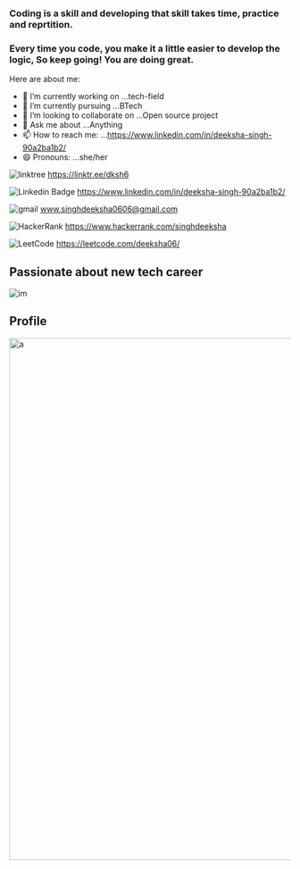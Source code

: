 ### Coding is a skill and developing that skill takes time, practice and reprtition.
### Every time you code, you make it a little easier to develop the logic, So keep going! You are doing great.


<!--**dkshsingh/Dkshsingh** is a ✨ _special_ ✨ repository because its `README.md` (this file) appears on your GitHub profile.-->

Here are about me:

- 🔭 I’m currently working on ...tech-field
- 🌱 I’m currently pursuing ...BTech
- 👯 I’m looking to collaborate on ...Open source project
- 💬 Ask me about ...Anything
- 📫 How to reach me: ...https://www.linkedin.com/in/deeksha-singh-90a2ba1b2/ 
- 😄 Pronouns: ...she/her


<!-- social media Handles -->

![linktree](https://img.shields.io/badge/Linktree-Links-green)
https://linktr.ee/dksh6

![Linkedin Badge](https://img.shields.io/badge/Contact-LinkedIn-blue)
https://www.linkedin.com/in/deeksha-singh-90a2ba1b2/

![gmail](https://img.shields.io/badge/Contact-Gmail-red)
www.singhdeeksha0606@gmail.com

![HackerRank](https://img.shields.io/badge/Contact-HackerRank-green)
https://www.hackerrank.com/singhdeeksha

![LeetCode](https://img.shields.io/badge/Contact-Leetcode-%20yellow)
https://leetcode.com/deeksha06/


## Passionate about new tech career
![im](https://user-images.githubusercontent.com/78050476/179518187-a64a3f91-17f3-49e4-bfb8-3cd1e62da89c.jpg)

## Profile
<img width="935" alt="a" src="https://user-images.githubusercontent.com/78050476/179736519-8f8c9419-ef11-42ef-8d1a-df1f6763df1d.png">


